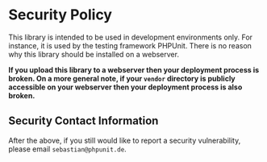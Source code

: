# Security Policy

This library is intended to be used in development environments only. For instance, it is used by the testing framework PHPUnit. There is no reason why this library should be installed on a webserver.

**If you upload this library to a webserver then your deployment process is broken. On a more general note, if your `vendor` directory is publicly accessible on your webserver then your deployment process is also broken.**

## Security Contact Information

After the above, if you still would like to report a security vulnerability, please email `sebastian@phpunit.de`.
